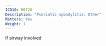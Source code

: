 ```yaml
---
ICD10: M0728
Description: "Psoriatic spondylitis: Other"
Matters: Yes
Weight: 1
---
```

If airway involved
